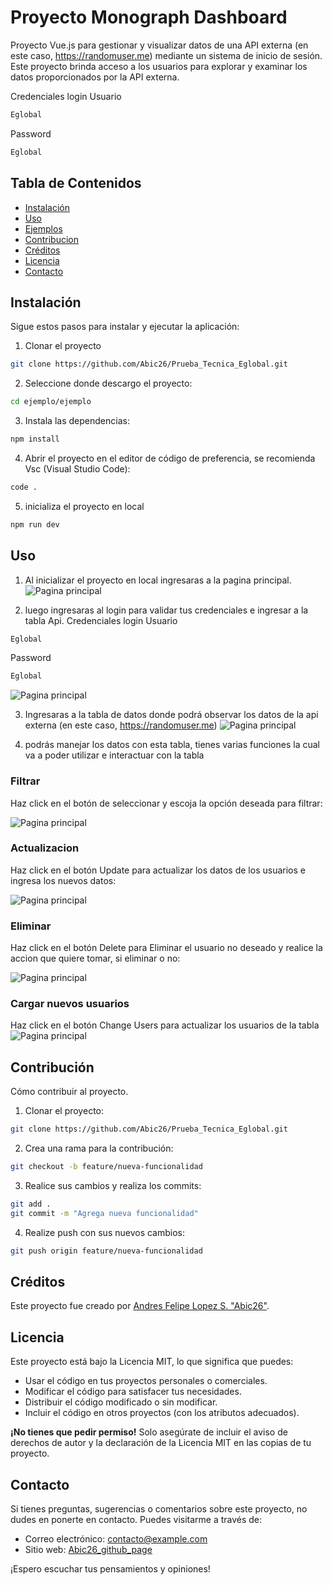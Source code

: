 # Proyecto Monograph Dashboard

Proyecto Vue.js para gestionar y visualizar datos de una API externa (en este caso, https://randomuser.me) mediante un sistema de inicio de sesión. Este proyecto brinda acceso a los usuarios para explorar y examinar los datos proporcionados por la API externa.

Credenciales login
Usuario
```sh
Eglobal
```
Password
```sh
Eglobal
```

## Tabla de Contenidos

- [Instalación](#instalación)
- [Uso](#uso)
- [Ejemplos](#ejemplos)
- [Contribucion](#Contribución)
- [Créditos](#créditos)
- [Licencia](#licencia)
- [Contacto](#contacto)

## Instalación

Sigue estos pasos para instalar y ejecutar la aplicación:

1. Clonar el proyecto 
```sh
git clone https://github.com/Abic26/Prueba_Tecnica_Eglobal.git
```
2. Seleccione donde descargo el proyecto:
```sh
cd ejemplo/ejemplo
```
3. Instala las dependencias:
```sh
npm install
```
4. Abrir el proyecto en el editor de código de preferencia, se recomienda Vsc (Visual Studio Code):
```sh
code .
```
5. inicializa el proyecto en local
```sh
npm run dev
```
## Uso

1. Al inicializar el proyecto en local ingresaras a la pagina principal.
![Pagina principal](public/img_readme/page.png)

2. luego ingresaras al login para validar tus credenciales e ingresar a la tabla Api.
Credenciales login
Usuario
```sh
Eglobal
```
Password
```sh
Eglobal
```
![Pagina principal](public/img_readme/login.png)

3. Ingresaras a la tabla de datos donde podrá observar los datos de la api externa (en este caso, https://randomuser.me)
![Pagina principal](public/img_readme/tabla_api.png)

4. podrás manejar los datos con esta tabla, tienes varias funciones la cual va a poder utilizar e interactuar con la tabla

### Filtrar

Haz click en el botón de seleccionar y escoja la opción deseada para filtrar:

![Pagina principal](public/img_readme/filter.png)

### Actualizacion

Haz click en el botón Update para actualizar los datos de los usuarios e ingresa los nuevos datos:

![Pagina principal](public/img_readme/modal_update.png)

### Eliminar

Haz click en el botón Delete para Eliminar el usuario no deseado y realice la accion que quiere tomar, si eliminar o no:

![Pagina principal](public/img_readme/delete.png)

### Cargar nuevos usuarios

Haz click en el botón Change Users para actualizar los usuarios de la tabla
![Pagina principal](public/img_readme/change_users.png)

## Contribución

Cómo contribuir al proyecto.
1. Clonar el proyecto:
```sh
git clone https://github.com/Abic26/Prueba_Tecnica_Eglobal.git
```
2. Crea una rama para la contribución: 
```sh
git checkout -b feature/nueva-funcionalidad
```
3. Realice sus cambios y realiza los commits: 
```sh
git add .
git commit -m "Agrega nueva funcionalidad"
```
4. Realize push con sus nuevos cambios: 
```sh
git push origin feature/nueva-funcionalidad
```

## Créditos

Este proyecto fue creado por [Andres Felipe Lopez S. "Abic26"](https://github.com/Abic26).

## Licencia

Este proyecto está bajo la Licencia MIT, lo que significa que puedes:

- Usar el código en tus proyectos personales o comerciales.
- Modificar el código para satisfacer tus necesidades.
- Distribuir el código modificado o sin modificar.
- Incluir el código en otros proyectos (con los atributos adecuados).

**¡No tienes que pedir permiso!** Solo asegúrate de incluir el aviso de derechos de autor y la declaración de la Licencia MIT en las copias de tu proyecto.

## Contacto

Si tienes preguntas, sugerencias o comentarios sobre este proyecto, no dudes en ponerte en contacto. Puedes visitarme a través de:

- Correo electrónico: [contacto@example.com](mailto:contacto@example.com)
- Sitio web: [Abic26_github_page](https://abic26.github.io/Cv_Andres_Lopez/)

¡Espero escuchar tus pensamientos y opiniones!


